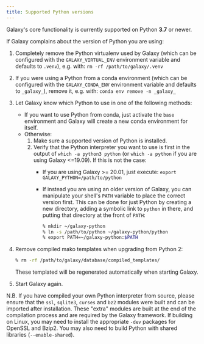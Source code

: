 ```yaml
---
title: Supported Python versions
---
```


Galaxy's core functionality is currently supported on Python **3.7** or newer.

If Galaxy complains about the version of Python you are using:

1. Completely remove the Python virtualenv used by Galaxy (which can be
   configured with the `GALAXY_VIRTUAL_ENV` environment variable and defaults to
   `.venv`), e.g. with: `rm -rf /path/to/galaxy/.venv`

2. If you were using a Python from a conda environment (which can be configured
   with the `GALAXY_CONDA_ENV` environment variable and defaults to `_galaxy_`),
   remove it, e.g. with: `conda env remove -n _galaxy_`

3. Let Galaxy know which Python to use in one of the following methods:

    - If you want to use Python from conda, just activate the `base` environment
      and Galaxy will create a new conda environment for itself.
    - Otherwise:
        1. Make sure a supported version of Python is installed.
        2. Verify that the Python interpreter you want to use is first in the
           output of `which -a python3 python` (or `which -a python` if you are
           using Galaxy <=19.09). If this is not the case:
           - If you are using Galaxy >= 20.01, just execute:
             `export GALAXY_PYTHON=/path/to/python`
           - If instead you are using an older version of Galaxy, you can
            manipulate your shell's `PATH` variable to place the correct version
            first. This can be done for just Python by creating a new directory,
            adding a symbolic link to `python` in there, and putting that
            directory at the front of `PATH`:

              ```sh
              % mkdir ~/galaxy-python
              % ln -s /path/to/python ~/galaxy-python/python
              % export PATH=~/galaxy-python:$PATH
              ```

4. Remove compiled mako templates when upgrading from Python 2:

     ```sh
     % rm -rf /path/to/galaxy/database/compiled_templates/
     ```

   These templated will be regenerated automatically when starting Galaxy.

5. Start Galaxy again.

N.B. If you have compiled your own Python interpreter from source, please ensure
that the `ssl`, `sqlite3`, `curses` and `bz2` modules were built and can be
imported after installation. These "extra" modules are built at the end of the
compilation process and are required by the Galaxy framework. If building on
Linux, you may need to install the appropriate `-dev` packages for OpenSSL and
Bzip2. You may also need to build Python with shared libraries
(`--enable-shared`).
